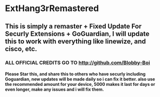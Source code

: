 # ExtHang3rRemastered
## This is simply a remaster + Fixed Update For Securly Extensions + GoGuardian, I will update this to work with everything like linewize, and cisco, etc.
### ALL OFFICIAL CREDITS GO TO http://github.com/Blobby-Boi
#### Please Star this, and share this to others who have securly including Goguardian, new updates will be made daily so i can fix it better. also use the recommended amount for your device, 5000 makes it last for days or even longer, make any issues and i will fix them.
